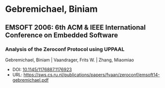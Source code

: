 # Gebremichael, Biniam

## EMSOFT 2006: 6th ACM & IEEE International Conference on Embedded Software

### Analysis of the Zeroconf Protocol using UPPAAL
Gebremichael, Biniam | Vaandrager, Frits W. | Zhang, Miaomiao
* DOI: [10.1145/1176887.1176923](https://doi.org/10.1145/1176887.1176923)
* URL: <https://sws.cs.ru.nl/publications/papers/fvaan/zeroconf/emsoft14-gebremichael.pdf>


